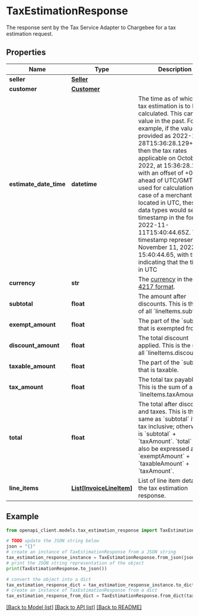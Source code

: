 # TaxEstimationResponse

The response sent by the Tax Service Adapter to Chargebee for a tax estimation request.

## Properties

Name | Type | Description | Notes
------------ | ------------- | ------------- | -------------
**seller** | [**Seller**](Seller.md) |  | 
**customer** | [**Customer**](Customer.md) |  | 
**estimate_date_time** | **datetime** | The time as of which the tax estimation is to be calculated. This can be a value in the past. For example, if the value is provided as 2022-10-28T15:36:28.129+05:30, then the tax rates applicable on October 28, 2022, at 15:36:28.129, with an offset of +05:30 ahead of UTC/GMT are used for calculations. In case of a merchant site located in UTC, these data types would send a timestamp in the format 2022-11-11T15:40:44.65Z. This timestamp represents November 11, 2022, at 15:40:44.65, with the &#39;Z&#39; indicating that the time is in UTC | 
**currency** | **str** | The [currency](https://en.wikipedia.org/wiki/Currency) in the [ISO-4217 format](https://www.iso.org/iso-4217-currency-codes.html). | 
**subtotal** | **float** | The amount after discounts. This is the sum of all &#x60;lineItems.subtotal&#x60;. | 
**exempt_amount** | **float** | The part of the &#x60;subtotal&#x60; that is exempted from tax. | 
**discount_amount** | **float** | The total discount applied. This is the sum of all &#x60;lineItems.discount&#x60;. | 
**taxable_amount** | **float** | The part of the &#x60;subtotal&#x60; that is taxable. | 
**tax_amount** | **float** | The total tax payable. This is the sum of all &#x60;lineItems.taxAmount&#x60;. | 
**total** | **float** | The total after discounts and taxes. This is the same as &#x60;subtotal&#x60; if it is tax inclusive; otherwise it is &#x60;subtotal&#x60; + &#x60;taxAmount&#x60;. &#x60;total&#x60; can also be expressed as &#x60;exemptAmount&#x60; + &#x60;taxableAmount&#x60; + &#x60;taxAmount&#x60;. | 
**line_items** | [**List[InvoiceLineItem]**](InvoiceLineItem.md) | List of line item details for the tax estimation response. | 

## Example

```python
from openapi_client.models.tax_estimation_response import TaxEstimationResponse

# TODO update the JSON string below
json = "{}"
# create an instance of TaxEstimationResponse from a JSON string
tax_estimation_response_instance = TaxEstimationResponse.from_json(json)
# print the JSON string representation of the object
print(TaxEstimationResponse.to_json())

# convert the object into a dict
tax_estimation_response_dict = tax_estimation_response_instance.to_dict()
# create an instance of TaxEstimationResponse from a dict
tax_estimation_response_from_dict = TaxEstimationResponse.from_dict(tax_estimation_response_dict)
```
[[Back to Model list]](../README.md#documentation-for-models) [[Back to API list]](../README.md#documentation-for-api-endpoints) [[Back to README]](../README.md)


